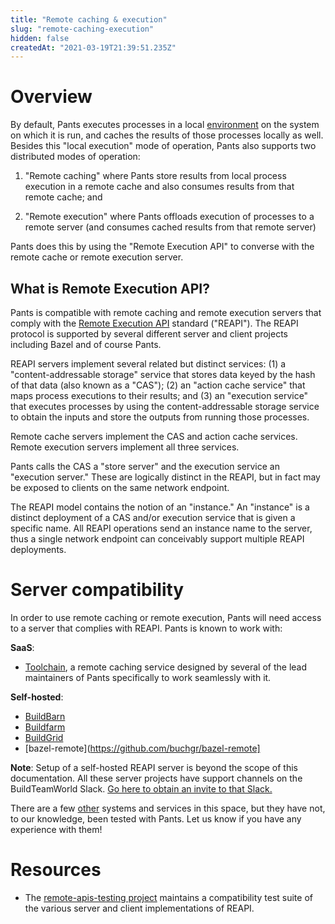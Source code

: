 ```yaml
---
title: "Remote caching & execution"
slug: "remote-caching-execution"
hidden: false
createdAt: "2021-03-19T21:39:51.235Z"
---
```

Overview
========

By default, Pants executes processes in a local [environment](doc:environments) on the system on which it is run, and caches the results of those processes locally as well. Besides this "local execution" mode of operation, Pants also supports two distributed modes of operation:

1. "Remote caching" where Pants store results from local process execution in a remote cache and also consumes results from that remote cache; and

2. "Remote execution" where Pants offloads execution of processes to a remote server (and consumes cached results from that remote server)

Pants does this by using the "Remote Execution API" to converse with the remote cache or remote execution server.

What is Remote Execution API?
-----------------------------

Pants is compatible with remote caching and remote execution servers that comply with the [Remote Execution API](https://github.com/bazelbuild/remote-apis) standard ("REAPI"). The REAPI protocol is supported by several different server and client projects including Bazel and of course Pants.

REAPI servers implement several related but distinct services: (1) a "content-addressable storage" service that stores data keyed by the hash of that data (also known as a "CAS"); (2) an "action cache service" that maps process executions to their results; and (3) an "execution service" that executes processes by using the content-addressable storage service to obtain the inputs and store the outputs from running those processes.

Remote cache servers implement the CAS and action cache services. Remote execution servers implement all three services.

Pants calls the CAS a "store server" and the execution service an "execution server." These are logically distinct in the REAPI, but in fact may be exposed to clients on the same network endpoint.

The REAPI model contains the notion of an "instance." An "instance" is a distinct deployment of a CAS and/or execution service that is given a specific name. All REAPI operations send an instance name to the server, thus a single network endpoint can conceivably support multiple REAPI deployments.

Server compatibility
====================

In order to use remote caching or remote execution, Pants will need access to a server that complies with REAPI. Pants is known to work with:

**SaaS**:
- [Toolchain](https://www.toolchain.com), a remote caching service designed by several of the lead maintainers of Pants specifically to work seamlessly with it.

**Self-hosted**:
- [BuildBarn](https://github.com/buildbarn/bb-remote-execution)
- [Buildfarm](https://github.com/bazelbuild/bazel-buildfarm/) 
- [BuildGrid](https://buildgrid.build/)
- [bazel-remote](https://github.com/buchgr/bazel-remote]

**Note**: Setup of a self-hosted REAPI server is beyond the scope of this documentation. All these server projects have support channels on the BuildTeamWorld Slack. [Go here to obtain an invite to that Slack.](https://bit.ly/2SG1amT)

There are a few [other](https://github.com/bazelbuild/remote-apis) systems and services in this space, but
they have not, to our knowledge, been tested with Pants.  Let us know if you have any experience with them!

Resources
=========

- The [remote-apis-testing project](https://gitlab.com/remote-apis-testing/remote-apis-testing) maintains a compatibility test suite of the various server and client implementations of REAPI.
